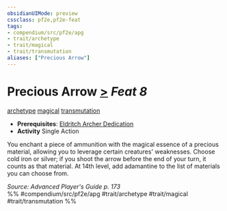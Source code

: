 ```yaml
---
obsidianUIMode: preview
cssclass: pf2e,pf2e-feat
tags:
- compendium/src/pf2e/apg
- trait/archetype
- trait/magical
- trait/transmutation
aliases: ["Precious Arrow"]
---
```

# Precious Arrow  [>](../../rules/core-rulebook/chapter-9-playing-the-game.md#Actions "Single Action") *Feat 8*  
[archetype](../../rules/traits/archetype.md)  [magical](../../rules/traits/magical.md)  [transmutation](../../rules/traits/transmutation.md)  

- **Prerequisites**: [Eldritch Archer Dedication](eldritch-archer-dedication-apg.md)
- **Activity** Single Action

You enchant a piece of ammunition with the magical essence of a precious material, allowing you to leverage certain creatures' weaknesses. Choose cold iron or silver; if you shoot the arrow before the end of your turn, it counts as that material. At 14th level, add adamantine to the list of materials you can choose from.

*Source: Advanced Player's Guide p. 173*  
%% #compendium/src/pf2e/apg #trait/archetype #trait/magical #trait/transmutation %%